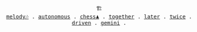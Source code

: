<p align="center">
  <samp>
    <span>🏗️</span><br>
    <a href="https://github.com/mefengl/chat-melody">melody🎶</a> .
    <a href="https://github.com/mefengl/chat-autonomous">autonomous</a> .
    <a href="https://github.com/mefengl/chat-chess">chess♟️</a> .
    <a href="https://github.com/mefengl/chat-together">together</a> .
    <a href="https://github.com/mefengl/chatgpt-later">later</a> .
    <a href="https://github.com/mefengl/chatgpt-twice">twice</a> .
    <a href="https://github.com/mefengl/chatgpt-driven">driven</a> .
    <a href="https://github.com/mefengl/chatgpt-gemini">gemini</a> .
  <samp>
</p>
